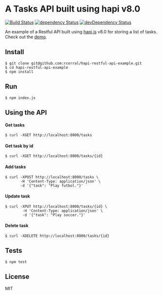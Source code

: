 A Tasks API built using hapi v8.0
=================================

[![Build Status](http://img.shields.io/travis/rcorral/hapi-restful-api-example.svg?style=flat)](https://travis-ci.org/rcorral/hapi-restful-api-example)
[![dependency Status](https://david-dm.org/rcorral/hapi-restful-api-example.svg?style=flat)](https://david-dm.org/rcorral/hapi-restful-api-example#info=dependencies)
[![devDependency Status](https://david-dm.org/rcorral/hapi-restful-api-example/dev-status.svg?style=flat)](https://david-dm.org/rcorral/hapi-restful-api-example#info=devDependencies)

An example of a Restful API built using [hapi.js](http://hapijs.com/) v8.0 for storing a list of tasks.  
Check out the [demo](https://github.com/rcorral/hapi-restful-api-example/tree/deployment#demo).

Install
-------

`$ git clone git@github.com:rcorral/hapi-restful-api-example.git`  
`$ cd hapi-restful-api-example`  
`$ npm install`

Run
---

`$ npm index.js`

Using the API
-------------

#### Get tasks
`$ curl -XGET http://localhost:8000/tasks`

#### Get task by id
`$ curl -XGET http://localhost:8000/tasks/{id}`

#### Add tasks

```
$ curl -XPOST http://localhost:8000/tasks \
       -H 'Content-Type: application/json' \
       -d '{"task": "Play futbol."}'
```

#### Update task

```
$ curl -XPUT http://localhost:8000/tasks/{id} \
        -H 'Content-Type: application/json' \
        -d '{"task": "Play soccer."}'
```

#### Delete task
`$ curl -XDELETE http://localhost:8000/tasks/{id}`

Tests
-----

`$ npm test`

License
-------

MIT
